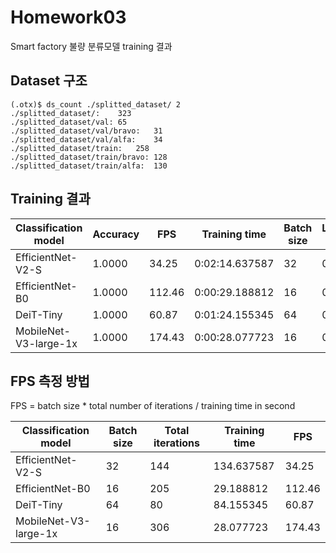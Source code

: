 # Homework03
Smart factory 불량 분류모델 training 결과

## Dataset 구조
```
(.otx)$ ds_count ./splitted_dataset/ 2
./splitted_dataset/:	323
./splitted_dataset/val:	65
./splitted_dataset/val/bravo:	31
./splitted_dataset/val/alfa:	34
./splitted_dataset/train:	258
./splitted_dataset/train/bravo:	128
./splitted_dataset/train/alfa:	130
```

## Training 결과
|Classification model|Accuracy|FPS|Training time|Batch size|Learning rate|Other prams|
|----|----|----|----|----|----|----|
|EfficientNet-V2-S|1.0000|34.25|0:02:14.637587|32|0.0071|
|EfficientNet-B0|1.0000|112.46|0:00:29.188812|16|0.0049| 
|DeiT-Tiny|1.0000|60.87|0:01:24.155345|64|0.0001| 
|MobileNet-V3-large-1x|1.0000|174.43|0:00:28.077723|16|0.0058|


## FPS 측정 방법
FPS = batch size * total number of iterations / training time in second

|Classification model|Batch size|Total iterations|Training time|FPS|
|----|----|----|----|----|
|EfficientNet-V2-S|32|144|134.637587|34.25|
|EfficientNet-B0|16|205|29.188812|112.46
|DeiT-Tiny|64|80|84.155345|60.87|
|MobileNet-V3-large-1x|16|306|28.077723|174.43|